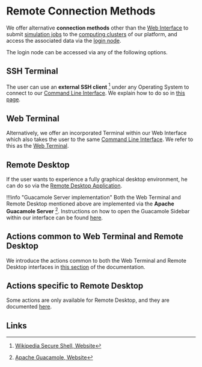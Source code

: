 # Remote Connection Methods

We offer alternative **connection methods** other than the [Web Interface](../ui/overview.md) to submit [simulation jobs](../jobs/overview.md) to the [computing clusters](../infrastructure/clusters/overview.md) of our platform, and access the associated data via the [login node](../infrastructure/login/overview.md).

The login node can be accessed via any of the following options.

## SSH Terminal 

The user can use an **external SSH client** [^1] under any Operating System to connect to our [Command Line Interface](../cli/overview.md). We explain how to do so in [this page](ssh.md).

## Web Terminal

Alternatively, we offer an incorporated Terminal within our Web Interface which also takes the user to the same [Command Line Interface](../cli/overview.md). We refer to this as the [Web Terminal](web-terminal.md).

## Remote Desktop

If the user wants to experience a fully graphical desktop environment, he can do so via the [Remote Desktop Application](remote-desktop.md).

!!!info "Guacamole Server implementation"
    Both the Web Terminal and Remote Desktop mentioned above are implemented via the **Apache Guacamole Server** [^2]. Instructions on how to open the Guacamole Sidebar within our interface can be found [here](actions/guacamole.md).

## Actions common to Web Terminal and Remote Desktop

We introduce the actions common to both the Web Terminal and Remote Desktop interfaces in [this section](actions/overview.md) of the documentation.

## Actions specific to Remote Desktop

Some actions are only available for Remote Desktop, and they are documented [here](actions-rd/overview.md).

## Links

[^1]: [Wikipedia Secure Shell, Website](https://en.wikipedia.org/wiki/Secure_Shell)

[^2]: [Apache Guacamole, Website](https://guacamole.apache.org/)
